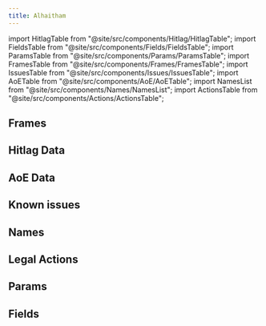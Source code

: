 ```yaml
---
title: Alhaitham
---
```


import HitlagTable from "@site/src/components/Hitlag/HitlagTable";
import FieldsTable from "@site/src/components/Fields/FieldsTable";
import ParamsTable from "@site/src/components/Params/ParamsTable";
import FramesTable from "@site/src/components/Frames/FramesTable";
import IssuesTable from "@site/src/components/Issues/IssuesTable";
import AoETable from "@site/src/components/AoE/AoETable";
import NamesList from "@site/src/components/Names/NamesList";
import ActionsTable from "@site/src/components/Actions/ActionsTable";

## Frames

<FramesTable item_key="alhaitham" />

## Hitlag Data

<HitlagTable item_key="alhaitham" />

## AoE Data

<AoETable item_key="alhaitham" />

## Known issues

<IssuesTable item_key="alhaitham" />

## Names

<NamesList item_key="alhaitham" />

## Legal Actions

<ActionsTable item_key="alhaitham" />

## Params

<ParamsTable item_key="alhaitham" />

## Fields

<FieldsTable item_key="alhaitham" />
